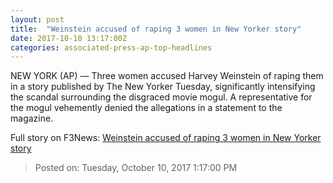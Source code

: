 ```yaml
---
layout: post
title:  "Weinstein accused of raping 3 women in New Yorker story"
date: 2017-10-10 13:17:00Z
categories: associated-press-ap-top-headlines
---
```


NEW YORK (AP) — Three women accused Harvey Weinstein of raping them in a story published by The New Yorker Tuesday, significantly intensifying the scandal surrounding the disgraced movie mogul. A representative for the mogul vehemently denied the allegations in a statement to the magazine.


Full story on F3News: [Weinstein accused of raping 3 women in New Yorker story](http://www.f3nws.com/n/2ajzrC)

> Posted on: Tuesday, October 10, 2017 1:17:00 PM
